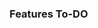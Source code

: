 ### Features To-DO
<!-- - [x] Display products from external API -->
<!-- - [x] Toggle cart visibility -->
<!-- - [x] Add to Cart - [{}, {}] -->
<!-- - [x] Remove from cart - splice -->
<!-- - [x] Clear cart -->
<!-- - [x] Increase/Decrease quantity -->
<!-- - [x] Dynamically update cart badge -->
<!-- - [x] Dynamically calculate the total -->
<!-- - [x] Save cart to local storage -->